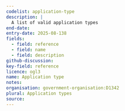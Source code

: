 ```yaml
---
codelist: application-type
description: |
  A list of valid application types
end-date:
entry-date: 2025-08-138
fields:
  - field: reference
  - field: name
  - field: description
github-discussion: 
key-field: reference
licence: ogl3
name: Application type
notes:
organisation: government-organisation:D1342
plural: Application types
source:
---
```

